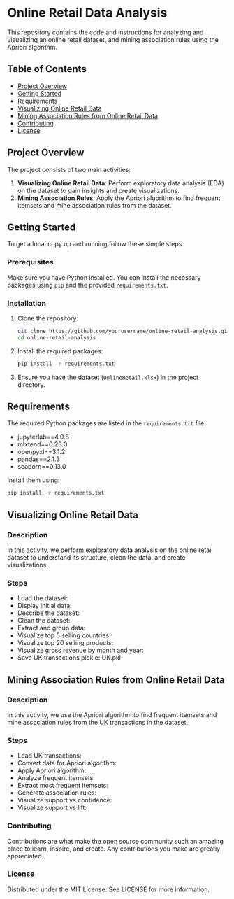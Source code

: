 # Online Retail Data Analysis

This repository contains the code and instructions for analyzing and visualizing an online retail dataset, and mining association rules using the Apriori algorithm.

## Table of Contents

- [Project Overview](#project-overview)
- [Getting Started](#getting-started)
- [Requirements](#requirements)
- [Visualizing Online Retail Data](#visualizing-online-retail-data)
- [Mining Association Rules from Online Retail Data](#mining-association-rules-from-online-retail-data)
- [Contributing](#contributing)
- [License](#license)

## Project Overview

The project consists of two main activities:
1. **Visualizing Online Retail Data**: Perform exploratory data analysis (EDA) on the dataset to gain insights and create visualizations.
2. **Mining Association Rules**: Apply the Apriori algorithm to find frequent itemsets and mine association rules from the dataset.

## Getting Started

To get a local copy up and running follow these simple steps.

### Prerequisites

Make sure you have Python installed. You can install the necessary packages using `pip` and the provided `requirements.txt`.

### Installation

1. Clone the repository:
    ```bash
    git clone https://github.com/yourusername/online-retail-analysis.git
    cd online-retail-analysis

2. Install the required packages:
    ```bash
    pip install -r requirements.txt

3. Ensure you have the dataset (`OnlineRetail.xlsx`) in the project directory.

## Requirements

The required Python packages are listed in the `requirements.txt` file:

- jupyterlab==4.0.8
- mlxtend==0.23.0
- openpyxl==3.1.2
- pandas==2.1.3
- seaborn==0.13.0

Install them using:
```bash
pip install -r requirements.txt
```

## Visualizing Online Retail Data
### Description
In this activity, we perform exploratory data analysis on the online retail dataset to understand its structure, clean the data, and create visualizations.

### Steps
- Load the dataset:
- Display initial data:
- Describe the dataset:
- Clean the dataset:
- Extract and group data:
- Visualize top 5 selling countries:
- Visualize top 20 selling products:
- Visualize gross revenue by month and year:
- Save UK transactions pickle: UK.pkl

## Mining Association Rules from Online Retail Data
### Description
In this activity, we use the Apriori algorithm to find frequent itemsets and mine association rules from the UK transactions in the dataset.

### Steps
- Load UK transactions:
- Convert data for Apriori algorithm:
- Apply Apriori algorithm:
- Analyze frequent itemsets:
- Extract most frequent itemsets:
- Generate association rules:
- Visualize support vs confidence:
- Visualize support vs lift:

### Contributing
Contributions are what make the open source community such an amazing place to learn, inspire, and create. Any contributions you make are greatly appreciated.

### License
Distributed under the MIT License. See LICENSE for more information.


